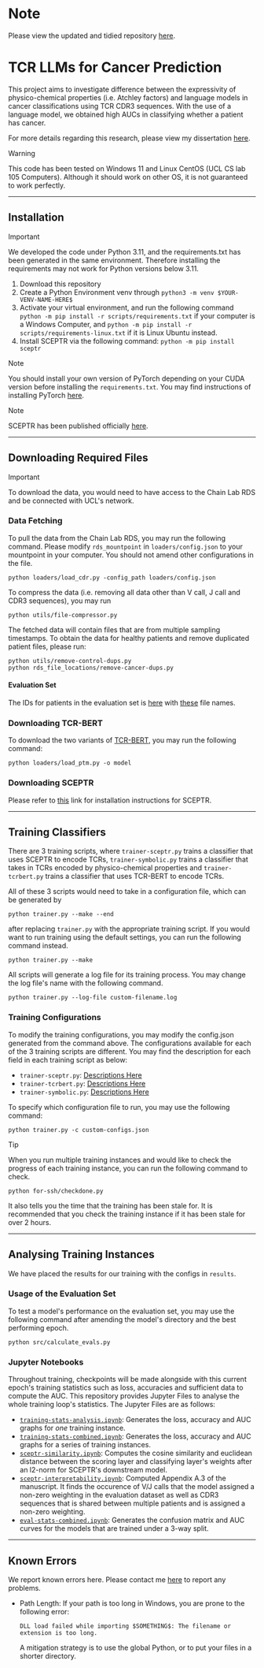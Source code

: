 # Note

Please view the updated and tidied repository [here](https://www.github.com/RcwYuen/TCR-Embeddings).

# TCR LLMs for Cancer Prediction

This project aims to investigate difference between the expressivity of physico-chemical properties (i.e. Atchley factors) and language models in cancer classifications using TCR CDR3 sequences.  With the use of a language model, we obtained high AUCs in classifying whether a patient has cancer.

For more details regarding this research, please view my dissertation [here](manuscript.pdf).

> [!WARNING]
> This code has been tested on Windows 11 and Linux CentOS (UCL CS lab 105 Computers).  Although it should work on other OS, it is not guaranteed to work perfectly.

---

## Installation

> [!IMPORTANT]
> We developed the code under Python 3.11, and the requirements.txt has been generated in the same environment.  Therefore installing the requirements may not work for Python versions below 3.11.

1. Download this repository
2. Create a Python Environment venv through
   ```python3 -m venv $YOUR-VENV-NAME-HERE$```
3. Activate your virtual environment, and run the following command
   ```python -m pip install -r scripts/requirements.txt```
   if your computer is a Windows Computer, and 
   ```python -m pip install -r scripts/requirements-linux.txt```
   if it is Linux Ubuntu instead.
4. Install SCEPTR via the following command:
   ```python -m pip install sceptr```

> [!NOTE]
> You should install your own version of PyTorch depending on your CUDA version before installing the `requirements.txt`.  You may find instructions of installing PyTorch [here](https://pytorch.org/).

> [!NOTE]
> SCEPTR has been published officially [here](https://arxiv.org/abs/2406.06397v1).

---

## Downloading Required Files

> [!IMPORTANT]
> To download the data, you would need to have access to the Chain Lab RDS and be connected with UCL's network.

### Data Fetching

To pull the data from the Chain Lab RDS, you may run the following command.  Please modify ```rds_mountpoint``` in ```loaders/config.json``` to your mountpoint in your computer.  You should not amend other configurations in the file.

```
python loaders/load_cdr.py -config_path loaders/config.json
```

To compress the data (i.e. removing all data other than V call, J call and CDR3 sequences), you may run

```
python utils/file-compressor.py
```

The fetched data will contain files that are from multiple sampling timestamps.  To obtain the data for healthy patients and remove duplicated patient files, please run:
```
python utils/remove-control-dups.py
python rds_file_locations/remove-cancer-dups.py
```

#### Evaluation Set

The IDs for patients in the evaluation set is [here](loaders/eval-set-ids.txt) with [these](loaders/eval-set-fnames.txt) file names.


### Downloading TCR-BERT

To download the two variants of [TCR-BERT](https://www.biorxiv.org/content/10.1101/2021.11.18.469186v1), you may run the following command:

```
python loaders/load_ptm.py -o model
```

### Downloading SCEPTR

Please refer to [this](https://pypi.org/project/sceptr/) link for installation instructions for SCEPTR.

---

## Training Classifiers

There are 3 training scripts, where `trainer-sceptr.py` trains a classifier that uses SCEPTR to encode TCRs, `trainer-symbolic.py` trains a classifier that takes in TCRs encoded by physico-chemical properties and `trainer-tcrbert.py` trains a classifier that uses TCR-BERT to encode TCRs.

All of these 3 scripts would need to take in a configuration file, which can be generated by 

```
python trainer.py --make --end
```

after replacing `trainer.py` with the appropriate training script.  If you would want to run training using the default settings, you can run the following command instead.

```
python trainer.py --make
```

All scripts will generate a log file for its training process.  You may change the log file's name with the following command.

```
python trainer.py --log-file custom-filename.log
```

### Training Configurations

To modify the training configurations, you may modify the config.json generated from the command above.  The configurations available for each of the 3 training scripts are different.  You may find the description for each field in each training script as below:

- `trainer-sceptr.py`: [Descriptions Here](instructions/sceptr-config.md)
- `trainer-tcrbert.py`: [Descriptions Here](instructions/tcrbert-config.md)
- `trainer-symbolic.py`: [Descriptions Here](instructions/symbolic-config.md)

To specify which configuration file to run, you may use the following command:

```
python trainer.py -c custom-configs.json
```

> [!TIP]
> When you run multiple training instances and would like to check the progress of each training instance, you can run the following command to check.
> 
> ```
> python for-ssh/checkdone.py
> ```
> 
> It also tells you the time that the training has been stale for.  It is recommended that you check the training instance if it has been stale for over 2 hours.

---

## Analysing Training Instances

We have placed the results for our training with the configs in `results`.

### Usage of the Evaluation Set

To test a model's performance on the evaluation set, you may use the following command after amending the model's directory and the best performing epoch.

```
python src/calculate_evals.py
```

### Jupyter Notebooks

Throughout training, checkpoints will be made alongside with this current epoch's training statistics such as loss, accuracies and sufficient data to compute the AUC.  This repository provides Jupyter Files to analyse the whole training loop's statistics.  The Jupyter Files are as follows:

- [`training-stats-analysis.ipynb`](training-stats-analysis.ipynb): Generates the loss, accuracy and AUC graphs for *one* training instance.
- [`training-stats-combined.ipynb`](training-stats-combined.ipynb): Generates the loss, accuracy and AUC graphs for a series of training instances.
- [`sceptr-similarity.ipynb`](sceptr-similarity.ipynb): Computes the cosine similarity and euclidean distance between the scoring layer and classifying layer's weights after an l2-norm for SCEPTR's downstream model.
- [`sceptr-interpretability.ipynb`](sceptr-interpretability.ipynb): Computed Appendix A.3 of the manuscript.  It finds the occurence of V/J calls that the model assigned a non-zero weighting in the evaluation dataset as well as CDR3 sequences that is shared between multiple patients and is assigned a non-zero weighting.
- [`eval-stats-combined.ipynb`](eval-stats-combined.ipynb): Generates the confusion matrix and AUC curves for the models that are trained under a 3-way split.

---

## Known Errors

We report known errors here.  Please contact me [here](mailto://rcwyuen@gmail.com) to report any problems.

- Path Length: If your path is too long in Windows, you are prone to the following error:

  ```
  DLL load failed while importing $SOMETHING$: The filename or extension is too long.
  ```

  A mitigation strategy is to use the global Python, or to put your files in a shorter directory.
